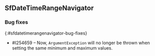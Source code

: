 ## SfDateTimeRangeNavigator

### Bug fixes
{:#sfdatetimerangenavigator-bug-fixes}

* \#I254659 – Now, `ArgumentException` will no longer be thrown when setting the same minimum and maximum values.